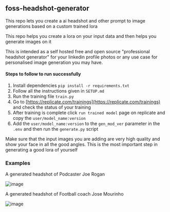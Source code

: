 ## foss-headshot-generator

This repo lets you create a ai headshot and other prompt to image generations based on a custom trained lora

This repo helps you create a lora on your input data and then helps you generate images on it

This is intended as a self hosted free and open source "professional headshot generator" for your linkedin profile photos or any use case for personalised image generation you may have.

#### Steps to follow to run successfully

1. Install dependencies `pip install -r requirements.txt`
2. Follow all the instructions given in `SETUP.md`
3. Run the training file `train.py`
4. Go to [https://replicate.com/trainings](https://replicate.com/trainings) and check the status of your training
5. After training is complete click `run trained model` page on replicate and copy the `user/model_name:version`
6. Add the `user/model_name:version` to the `gen_mod_ver` parameter in the `.env` and then run the `generate.py` script


Make sure that the input images you are adding are very high quality and show your face in all the good angles. This is the most important step in generating a good lora of yourself

### Examples

A generated headshot of Podcaster Joe Rogan

![image](https://github.com/user-attachments/assets/f0934bea-c4e5-4ed3-a703-e4245bc9ba8d)

A generated headshot of Football coach Jose Mourinho

![image](https://github.com/user-attachments/assets/4bf854e7-06d9-493b-a81e-fc74b9b77822)
